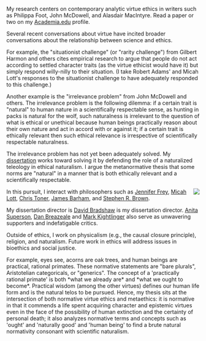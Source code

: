 My research centers on contemporary analytic virtue ethics in writers such as Philippa Foot, John McDowell, and Alasdair MacIntyre. Read a paper or two on my [Academia.edu](https://uky.academia.edu/KeithBuhler) profile.

Several recent conversations about virtue have incited broader conversations about the relationship between science and ethics. 

For example, the "situationist challenge" (or "rarity challenge") from Gilbert Harmon and others cites empirical research to argue that people do not act according to settled character traits (as the virtue ethicist would have it) but simply respond willy-nilly to their situation.  (I take Robert Adams' and Micah Lott's responses to the situationist challenge to have adequately responded to this challenge.) 

Another example is the "irrelevance problem" from John McDowell and others. The irrelevance problem is the following dilemma:  if a certain trait is "natural" to human nature in a scientifically respectable sense, as hunting in packs is natural for the wolf, such naturalness is irrelevant to the question of what is ethical or unethical because human beings practically reason about their own nature and act in accord with or against it; if a certain trait is ethically relevant then such ethical relevance is irrespective of scientifically respectable naturalness. 

The irrelevance problem has not yet been adequately solved.  My [dissertation](/phd) works toward solving it by defending the role of a naturalized teleology in ethical naturalism. I argue the metanormative thesis that some norms are "natural" in a manner that is both ethically relevant and a scientifically respectable. 

<a target="_blank" href="http://lsolum.typepad.com/legaltheory/2010/10/philippa-foot-1920-2010.html"> <img src="http://lsolum.typepad.com/.a/6a00d8341bf68d53ef013487f682ad970c-pi" align="right"></a>

In this pursuit, I interact with philosophers such as [Jennifer Frey](https://jennfrey.wordpress.com/), [Micah Lott](http://www.bc.edu/schools/cas/philosophy/faculty/lott.html), [Chris Toner](https://www.stthomas.edu/philosophy/faculty/christopher-h-toner.html), [James Barham](http://www.isnature.org/Bios/Barham.htm), and [Stephen R. Brown](http://old.briarcliff.edu/departments/theology/theo_new/brown.aspx). 

My dissertation director is [David Bradshaw](https://philosophy.as.uky.edu/users/dbradsh) is my dissertation director. [Anita Superson](https://philosophy.as.uky.edu/users/superson), [Dan Breazeale](https://philosophy.as.uky.edu/users/breazeal) and [Mark Kightlinger](http://law.uky.edu/directory/mark-f-kightlinger) also serve as unwavering supporters and indefatigable critics. 

Outside of ethics, I work on physicalism (e.g., the causal closure principle), religion, and naturalism. Future work in ethics will address issues in bioethics and  social justice. 

<p class="hidden"> For example, eyes see, acorns are oak trees, and human beings are practical, rational primates. These normative statements are "bare plurals", Aristotelian categoricals, or "generics". The concept of a 'practically rational primate' is both *what we already are* and *what we ought to become*. Practical wisdom (among the other virtues) defines our human life form and is the natural telos to be pursued.    Hence, my thesis sits at the intersection of both normative virtue ethics and metaethics: it is normative in that it commends a life spent acquiring character and epistemic virtues even in the face of  the possibility of human extinction and the certainty of personal death; it also analyzes normative terms and concepts such as 'ought' and 'naturally good' and 'human being' to find a brute natural normativity consonant with scientific naturalism. </p>